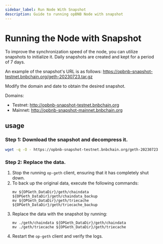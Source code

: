 ```yaml
---
sidebar_label: Run Node With Snapshot
description: Guide to running opBNB Node with snapshot
---
```


# Running the Node with Snapshot

To improve the synchronization speed of the node, you can utilize snapshots to initialize it. Daily snapshots are created and kept for a period of 7 days.

An example of the snapshot's URL is as follows:
https://opbnb-snapshot-testnet.bnbchain.org/geth-20230723.tar.gz

Modify the domain and date to obtain the desired snapshot.

Domains:
- Testnet: http://opbnb-snapshot-testnet.bnbchain.org
- Mainnet: http://opbnb-snapshot-mainnet.bnbchain.org

## usage

### Step 1: Download the snapshot and decompress it.

```bash
wget -q -O - https://opbnb-snapshot-testnet.bnbchain.org/geth-20230723.tar.gz | tar -xvf -
```

### Step 2: Replace the data.

1. Stop the running `op-geth` client, ensuring that it has completely shut down.
2. To back up the original data, execute the following commands:
    ```
    mv ${OPGeth_DataDir}/geth/chaindata ${OPGeth_DataDir}/geth/chaindata_backup
    mv ${OPGeth_DataDir}/geth/triecache ${OPGeth_DataDir}/geth/triecache_backup
    ```
3. Replace the data with the snapshot by running:
    ```
    mv ./geth/chaindata ${OPGeth_DataDir}/geth/chaindata
    mv ./geth/triecache ${OPGeth_DataDir}/geth/triecache
    ```
4. Restart the `op-geth` client and verify the logs.
